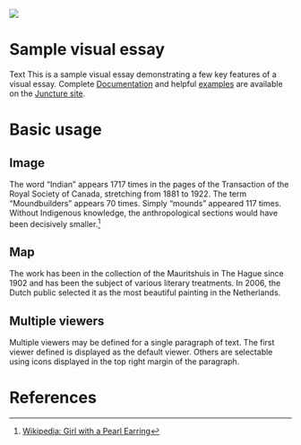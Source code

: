 <a href="https://juncture-digital.org"><img src="https://juncture-digital.org/images/ve-button.png"></a>

<param ve-config 
       title="Royal Society of Canada Keyword Analysis" 
       banner="https://ia802802.us.archive.org/BookReader/BookReaderImages.php?id=proceedingstrans15roya&itemPath=%2F20%2Fitems%2Fproceedingstrans15roya&server=ia802802.us.archive.org&page=n6_w393" 
       layout="vertical">

<!-- Entities discussed throughout the essay are typically defined before the essay text and
     are thus available in all text.  Entity identifiers (QIDs) can be found in either
     Wikipedia or Wikidata (https://www.wikidata.org)> -->
<param ve-entity eid="Q185372"> <!-- Girl with a Pearl Earring painting -->
<param ve-entity eid="Q41264"> <!-- Johannes Vermeer -->
<param ve-entity eid="Q221092"> <!-- Mauritshuis -->
<param ve-entity eid="Q36600"> <!-- The Hague -->

# Sample visual essay

Text
This is a sample visual essay demonstrating a few key features of a visual essay.  Complete [Documentation](https://juncture-digital.org/docs) and helpful [examples](https://juncture-digital.org/examples) are available on the [Juncture site](https://juncture-digital.org).
<param ve-image title="Roasted Coffee Beans" url="https://i.imgur.com/Vr5AxEQ.png">
<param ve-image title="Roasted Coffee Beans" url="https://i.imgur.com/Vr5AxEQ.png">



 
# Basic usage

## Image


The word “Indian” appears 1717 times in the pages of the Transaction of the Royal Society of Canada, stretching from 1881 to 1922. The term “Moundbuilders” appears 70 times.  Simply “mounds” appeared 117 times. Without Indigenous knowledge, the anthropological sections would have been decisively smaller.[^1]
<param ve-image 
       label="Girl with a Pearl Earring" 
       description="painting by Johannes Vermeer" 
       license="public domain" 
       url="https://i.imgur.com/Vr5AxEQ.png">

## Map

The work has been in the collection of the Mauritshuis in The Hague since 1902 and has been the subject of various literary treatments. In 2006, the Dutch public selected it as the most beautiful painting in the Netherlands.
<param ve-map center="Q36600" zoom="11" prefer-geojson>

## Multiple viewers

Multiple viewers may be defined for a single paragraph of text.  The first viewer defined is displayed as the default viewer.  Others are selectable using icons displayed in the top right margin of the paragraph.
<param ve-image manifest="https://github.com/lilyIhart/mathesis/blob/6ab196d4cf3cf51265f47d88bfd5601c909c2e79/Times%20_Indian_%20appears%20in%20RSC%20Transactions.png">
<param ve-map center="Q36600" zoom="11">

# References

[^1]: [Wikipedia: Girl with a Pearl Earring](https://en.wikipedia.org/wiki/Girl_with_a_Pearl_Earring)
